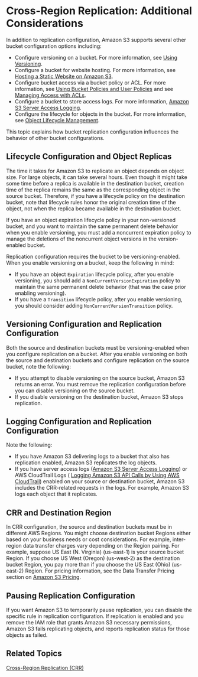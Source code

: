 # Cross\-Region Replication: Additional Considerations<a name="crr-and-other-bucket-configs"></a>

In addition to replication configuration, Amazon S3 supports several other bucket configuration options including:
+ Configure versioning on a bucket\. For more information, see [Using Versioning](Versioning.md)\.
+ Configure a bucket for website hosting\. For more information, see [Hosting a Static Website on Amazon S3](WebsiteHosting.md)\.
+ Configure bucket access via a bucket policy or ACL\. For more information, see [Using Bucket Policies and User Policies](using-iam-policies.md) and see [Managing Access with ACLs](S3_ACLs_UsingACLs.md)\.
+ Configure a bucket to store access logs\. For more information, [Amazon S3 Server Access Logging](ServerLogs.md)\.
+ Configure the lifecycle for objects in the bucket\. For more information, see [Object Lifecycle Management](object-lifecycle-mgmt.md)\.

This topic explains how bucket replication configuration influences the behavior of other bucket configurations\.

## Lifecycle Configuration and Object Replicas<a name="replica-and-lifecycle"></a>

The time it takes for Amazon S3 to replicate an object depends on object size\. For large objects, it can take several hours\. Even though it might take some time before a replica is available in the destination bucket, creation time of the replica remains the same as the corresponding object in the source bucket\. Therefore, if you have a lifecycle policy on the destination bucket, note that lifecycle rules honor the original creation time of the object, not when the replica became available in the destination bucket\. 

If you have an object expiration lifecycle policy in your non\-versioned bucket, and you want to maintain the same permanent delete behavior when you enable versioning, you must add a noncurrent expiration policy to manage the deletions of the noncurrent object versions in the version\-enabled bucket\.

Replication configuration requires the bucket to be versioning\-enabled\. When you enable versioning on a bucket, keep the following in mind:
+ If you have an object `Expiration` lifecycle policy, after you enable versioning, you should add a `NonCurrentVersionExpiration` policy to maintain the same permanent delete behavior \(that was the case prior enabling versioning\)\.
+ If you have a `Transition` lifecycle policy, after you enable versioning, you should consider adding `NonCurrentVersionTransition` policy\.

## Versioning Configuration and Replication Configuration<a name="crr-and-versioning"></a>

Both the source and destination buckets must be versioning\-enabled when you configure replication on a bucket\. After you enable versioning on both the source and destination buckets and configure replication on the source bucket, note the following:
+ If you attempt to disable versioning on the source bucket, Amazon S3 returns an error\. You must remove the replication configuration before you can disable versioning on the source bucket\.
+ If you disable versioning on the destination bucket, Amazon S3 stops replication\.

## Logging Configuration and Replication Configuration<a name="crr-and-logging"></a>

Note the following:
+ If you have Amazon S3 delivering logs to a bucket that also has replication enabled, Amazon S3 replicates the log objects\.
+ If you have server access logs \([Amazon S3 Server Access Logging](ServerLogs.md)\) or AWS CloudTrail Logs \( [Logging Amazon S3 API Calls by Using AWS CloudTrail](cloudtrail-logging.md)\) enabled on your source or destination bucket, Amazon S3 includes the CRR\-related requests in the logs\. For example, Amazon S3 logs each object that it replicates\. 

## CRR and Destination Region<a name="crr-and-dest-region"></a>

In CRR configuration, the source and destination buckets must be in different AWS Regions\. You might choose destination bucket Regions either based on your business needs or cost considerations\. For example, inter\-region data transfer charges vary depending on the Region pairing\. For example, suppose US East \(N\. Virginia\) \(us\-east\-1\) is your source bucket Region\. If you choose US West \(Oregon\) \(us\-west\-2\) as the destination bucket Region, you pay more than if you choose the US East \(Ohio\) \(us\-east\-2\) Region\. For pricing information, see the Data Transfer Pricing section on [Amazon S3 Pricing](https://aws.amazon.com/s3/pricing/)\.

## Pausing Replication Configuration<a name="crr-pause"></a>

If you want Amazon S3 to temporarily pause replication, you can disable the specific rule in replication configuration\. If replication is enabled and you remove the IAM role that grants Amazon S3 necessary permissions, Amazon S3 fails replicating objects, and reports replication status for those objects as failed\.

## Related Topics<a name="crr-other-config-related-topics"></a>

[Cross\-Region Replication \(CRR\)](crr.md)